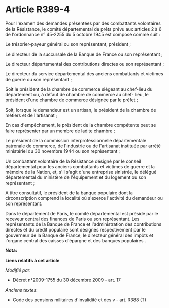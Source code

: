 # Article R389-4

Pour l'examen des demandes présentées par des combattants volontaires de la Résistance, le comité départemental de prêts
prévu aux articles 2 à 6 de l'ordonnance n° 45-2255 du 5 octobre 1945 est composé comme suit : 

Le trésorier-payeur général ou son représentant, président ; 

Le directeur de la succursale de la Banque de France ou son représentant ; 

Le directeur départemental des contributions directes ou son représentant ; 

Le directeur du service départemental des anciens combattants et victimes de guerre ou son représentant ; 

Soit le président de la chambre de commerce siégeant au chef-lieu du département ou, à défaut de chambre de commerce au chef-
lieu, le président d'une chambre de commerce désignée par le préfet ; 

Soit, lorsque le demandeur est un artisan, le président de la chambre de métiers et de l'artisanat ; 

En cas d'empêchement, le président de la chambre compétente peut se faire représenter par un membre de ladite chambre ; 

Le président de la commission interprofessionnelle départementale patronale de commerce, de l'industrie ou de l'artisanat
instituée par arrêté ministériel du 30 novembre 1944 ou son représentant ; 

Un combattant volontaire de la Résistance désigné par le conseil départemental pour les anciens combattants et victimes de
guerre et la mémoire de la Nation, et, s'il s'agit d'une entreprise sinistrée, le délégué départemental du ministère de
l'équipement et du logement ou son représentant ; 

A titre consultatif, le président de la banque populaire dont la circonscription comprend la localité où s'exerce l'activité
du demandeur ou son représentant. 

Dans le département de Paris, le comité départemental est présidé par le receveur central des finances de Paris ou son
représentant. Les représentants de la Banque de France et l'administration des contributions directes et du crédit populaire
sont désignés respectivement par le gouverneur de la Banque de France, le directeur général des impôts et l'organe central
des caisses d'épargne et des banques populaires .

**Nota:**



**Liens relatifs à cet article**

_Modifié par_:

  - Décret n°2009-1755 du 30 décembre 2009 - art. 17

_Anciens textes_:

  - Code des pensions militaires d'invalidité et des v - art. R388 (T)
